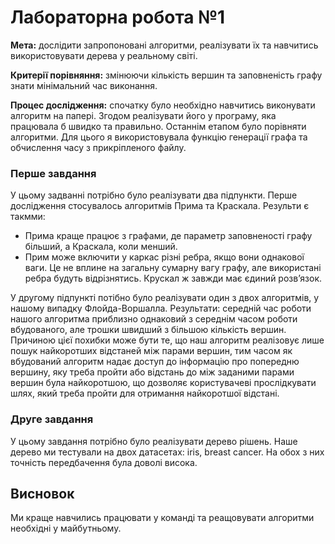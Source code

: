 # Лабораторна робота №1

**Мета:** дослідити запропоновані алгоритми, реалізувати їх та навчитись використовувати дерева у реальному світі.

**Критерії порівняння:** змінюючи кількість вершин та заповненість графу знати мінімальний час виконання.

**Процес дослідження:** спочатку було необхідно навчитись виконувати алгоритм на папері. Згодом реалізувати його у програму, яка працювала б швидко та правильно. Останнім етапом було порівняти алгоритми. Для цього я використовувала функцію генерації графа та обчислення часу з прикріпленого файлу.

### Перше завдання
У цьому задванні потрібно було реалізувати два підпункти. Перше дослідження стосувалось алгоритмів Прима та Краскала. Результи є такмми:

- Прима краще працює з графами, де параметр заповненості графу більший, а Краскала, коли менший.
- Прим може включити у каркас різні ребра, якщо вони однакової ваги. Це не вплине на загальну сумарну вагу графу, але використані ребра будуть відрізнятись. Крускал ж завжди має єдиний розвʼязок.

У другому підпункті потібно було реалізувати один з двох алгоритмів, у нашому випадку Флойда-Воршалла. Результати: середній час роботи нашого алгоритма приблизно однаковий з середнім часом роботи вбудованого, але трошки швидший з більшою кількість вершин. Причиною цієї похибки може бути те, що наш алгоритм реалізовує лише пошук найкоротших відстаней між парами вершин, тим часом як вбудований алгоритм надає доступ до інформацію про попередню вершину, яку треба пройти або відстань до між заданими парами вершин була найкоротшою, що дозволяє користувачеві прослідкувати шлях, який треба пройти для отримання найкоротшої відстані.

### Друге завдання 

У цьому завдання потрібно було реалізувати дерево рішень. Наше дерево ми тестували на двох датасетах: iris, breast cancer. На обох з них точність передбачення була доволі висока.

## Висновок

Ми краще навчились працювати у команді та реащовувати алгоритми необхідні у майбутньому.
